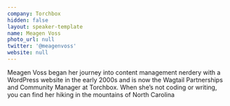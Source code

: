 ```yaml
---
company: Torchbox
hidden: false
layout: speaker-template
name: Meagen Voss
photo_url: null
twitter: '@meagenvoss'
website: null
---
```


Meagen Voss began her journey into content management nerdery with a WordPress website in the early 2000s and is now the Wagtail Partnerships and Community Manager at Torchbox. When she’s not coding or writing, you can find her hiking in the mountains of North Carolina